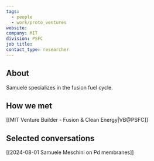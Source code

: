 ```yaml
---
tags:
  - people
  - work/proto_ventures
website: 
company: MIT
division: PSFC
job title: 
contact_type: researcher
---
```

## About
Samuele specializes in the fusion fuel cycle.

## How we met
[[MIT Venture Builder - Fusion & Clean Energy|VB@PSFC]]

## Selected conversations
[[2024-08-01 Samuele Meschini on Pd membranes]]